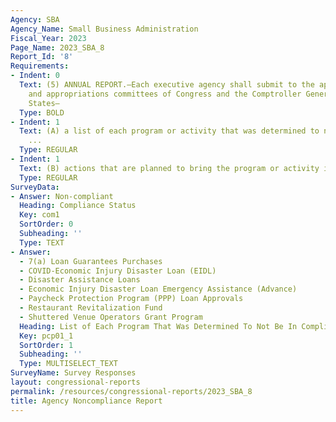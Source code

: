 ```yaml
---
Agency: SBA
Agency_Name: Small Business Administration
Fiscal_Year: 2023
Page_Name: 2023_SBA_8
Report_Id: '8'
Requirements:
- Indent: 0
  Text: (5) ANNUAL REPORT.—Each executive agency shall submit to the appropriate authorizing
    and appropriations committees of Congress and the Comptroller General of the United
    States—
  Type: BOLD
- Indent: 1
  Text: (A) a list of each program or activity that was determined to not be in compliance
    ...
  Type: REGULAR
- Indent: 1
  Text: (B) actions that are planned to bring the program or activity into compliance.
  Type: REGULAR
SurveyData:
- Answer: Non-compliant
  Heading: Compliance Status
  Key: com1
  SortOrder: 0
  Subheading: ''
  Type: TEXT
- Answer:
  - 7(a) Loan Guarantees Purchases
  - COVID-Economic Injury Disaster Loan (EIDL)
  - Disaster Assistance Loans
  - Economic Injury Disaster Loan Emergency Assistance (Advance)
  - Paycheck Protection Program (PPP) Loan Approvals
  - Restaurant Revitalization Fund
  - Shuttered Venue Operators Grant Program
  Heading: List of Each Program That Was Determined To Not Be In Compliance
  Key: pcp01_1
  SortOrder: 1
  Subheading: ''
  Type: MULTISELECT_TEXT
SurveyName: Survey Responses
layout: congressional-reports
permalink: /resources/congressional-reports/2023_SBA_8
title: Agency Noncompliance Report
---
```

